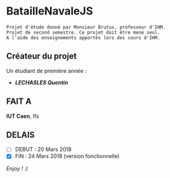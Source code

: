 # BatailleNavaleJS
    Projet d'étude donné par Monsieur Brutus, professeur d'IHM. 
    Projet de second semestre. Ce projet doit être mené seul. 
    A l'aide des enseignements apportés lors des cours d'IHM.

## Créateur du projet

Un étudiant de première année :
- ***LECHASLES Quentin*** 


## FAIT A  
**IUT Caen**, Ifs

## DELAIS
- [ ] DEBUT    :   20 Mars 2018
- [x] FIN      :   24 Mars 2018 (version fonctionnelle) 

*Enjoy ! :)*

